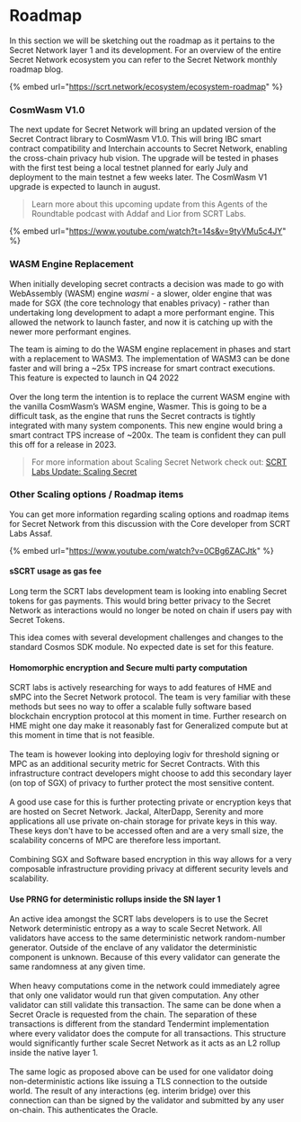# Roadmap

In this section we will be sketching out the roadmap as it pertains to the Secret Network layer 1 and its development. For an overview of the entire Secret Network ecosystem you can refer to the Secret Network monthly roadmap blog.

{% embed url="https://scrt.network/ecosystem/ecosystem-roadmap" %}

### CosmWasm V1.0

The next update for Secret Network will bring an updated version of the Secret Contract library to CosmWasm V1.0. This will bring IBC smart contract compatibility and Interchain accounts to Secret Network, enabling the cross-chain privacy hub vision. The upgrade will be tested in phases with the first test being a local testnet planned for early July and deployment to the main testnet a few weeks later. The CosmWasm V1 upgrade is expected to launch in august.

> Learn more about this upcoming update from this Agents of the Roundtable podcast with Addaf and Lior from SCRT Labs.

{% embed url="https://www.youtube.com/watch?t=14s&v=9tyVMu5c4JY" %}

### WASM Engine Replacement

When initially developing secret contracts a decision was made to go with WebAssembly (WASM) engine _wasmi_ - a slower, older engine that was made for SGX (the core technology that enables privacy) - rather than undertaking long development to adapt a more performant engine. This allowed the network to launch faster, and now it is catching up with the newer more performant engines.&#x20;

The team is aiming to do the WASM engine replacement in phases and start with a replacement to WASM3. The implementation of WASM3 can be done faster and will bring a \~25x TPS increase for smart contract executions. This feature is expected to launch in Q4 2022\
\
Over the long term the intention is to replace the current WASM engine with the vanilla CosmWasm’s WASM engine, Wasmer. This is going to be a difficult task, as the engine that runs the Secret contracts is tightly integrated with many system components. This new engine would bring a smart contract TPS increase of \~200x. The team is confident they can pull this off for a release in 2023.

> For more information about Scaling Secret Network check out: [SCRT Labs Update: Scaling Secret](https://scrt.network/blog/scrt-labs-update-scaling-secrets)&#x20;

### Other Scaling options / Roadmap items

You can get more information regarding scaling options and roadmap items for Secret Network from this discussion with the Core developer from SCRT Labs Assaf.

{% embed url="https://www.youtube.com/watch?v=0CBg6ZACJtk" %}

#### sSCRT usage as gas fee

Long term the SCRT labs development team is looking into enabling Secret tokens for gas payments. This would bring better privacy to the Secret Network as interactions would no longer be noted on chain if users pay with Secret Tokens.&#x20;

This idea comes with several development challenges and changes to the standard Cosmos SDK module. No expected date is set for this feature.

#### Homomorphic encryption and Secure multi party computation

SCRT labs is actively researching for ways to add features of HME and sMPC into the Secret Network protocol. The team is very familiar with these methods but sees no way to offer a scalable fully software based blockchain encryption protocol at this moment in time. Further research on HME might one day make it reasonably fast for Generalized compute but at this moment in time that is not feasible.\
\
The team is however looking into deploying logiv for threshold signing or MPC as an additional security metric for Secret Contracts. With this infrastructure contract developers might choose to add this secondary layer (on top of SGX) of privacy to further protect the most sensitive content.\
\
A good use case for this is further protecting private or encryption keys that are hosted on Secret Network. Jackal, AlterDapp, Serenity and more applications all use private on-chain storage for private keys in this way. These keys don't have to be accessed often and are a very small size, the scalability concerns of MPC are therefore less important.\
\
Combining SGX and Software based encryption in this way allows for a very composable infrastructure providing privacy at different security levels and scalability.

#### Use PRNG for deterministic rollups inside the SN layer 1

An active idea amongst the SCRT labs developers is to use the Secret Network deterministic entropy as a way to scale Secret Network. All validators have access to the same deterministic network random-number generator. Outside of the enclave of any validator the deterministic component is unknown. Because of this every validator can generate the same randomness at any given time. \
\
When heavy computations come in the network could immediately agree that only one validator would run that given computation. Any other validator can still validate this transaction. The same can be done when a Secret Oracle is requested from the chain. The separation of these transactions is different from the standard Tendermint implementation where every validator does the compute for all transactions. This structure would significantly further scale Secret Network as it acts as an L2 rollup inside the native layer 1.\
\
The same logic as proposed above can be used for one validator doing non-deterministic actions like issuing a TLS connection to the outside world. The result of any interactions (eg. interim bridge) over this connection can than be signed by the validator and submitted by any user on-chain. This authenticates the Oracle.
